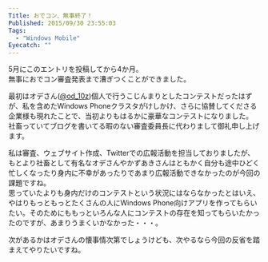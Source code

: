 ```yaml
---
Title: おでコン、無事終了！
Published: 2015/09/30 23:55:03
Tags:
  - "Windows Mobile"
Eyecatch: ""
---
```

 

<?# OEmbed "https://blog.hitsujin.jp/entry/2015/05/13/233530" /?>

5月にこのエントリを投稿してから4か月。  
無事におでコン審査発表まで漕ぎつくことができました。  

最初はオデさん([@od_10z](http://www.twitter.com/od_10z))個人で行うこじんまりとしたコンテストだったはずが、私を含めたWindows Phoneクラスタがけしかけ、さらに協賛してくださる企業様も現れたことで、当初よりもはるかに豪華なコンテストになりました。  
社畜っていてブログを書いてる暇のない審査委員長に代わりまして御礼申し上げます。  

私は審査、ウェブサイト作成、Twitterでの広報活動を担当しておりましたが、もとより社畜として有名なオデさんやかずあきさんはともかく自分も途中ひどく忙しくなったり身内に不幸があったりであまり広報活動できなかったのが今回の課題ですね。  
思っていたよりも身内だけのコンテストという状況にはならなかったとはいえ、やはりもっともっとたくさんの人にWindows Phone向けアプリを作ってもらいたい。そのためにももっといろんな人にコンテストの存在を知ってもらいたかったのですが、あまりうまくいかなかった・・・。  

次があるかはオデさんの懐事情次第でしょうけども、次やるなら今回の反省を踏まえてやりたいですね。  